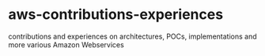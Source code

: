 # aws-contributions-experiences
contributions and experiences on architectures, POCs, implementations and more various Amazon Webservices
